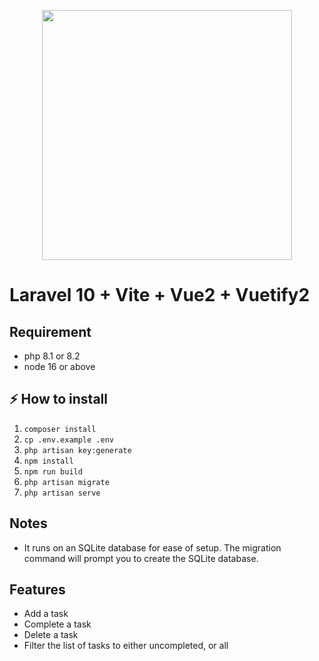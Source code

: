 <p align="center">
<a href="https://laravel.com" target="_blank"><img src="https://user-images.githubusercontent.com/5760249/132945127-a7d3a4bb-1ffc-4658-8096-c9cfc2f5c3dd.png" width="400"></a>
</p>

# Laravel 10 + Vite + Vue2 + Vuetify2 

## Requirement
- php 8.1 or 8.2
- node 16 or above

## ⚡️ How to install

1. `composer install`
2. `cp .env.example .env`
3. `php artisan key:generate`   
4. `npm install`
5. `npm run build`
6. `php artisan migrate`
7. `php artisan serve`


## Notes

- It runs on an SQLite database for ease of setup.
  The migration command will prompt you to create the SQLite database.



## Features

- Add a task
- Complete a task
- Delete a task
- Filter the list of tasks to either uncompleted, or all